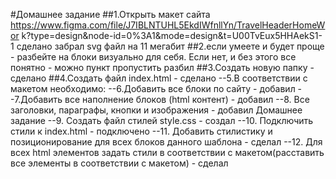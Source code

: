 #Домашнее задание
##1.Открыть макет сайта
https://www.figma.com/file/J7IBLNTUHL5EkdIWfnllYn/TravelHeaderHomeWor
k?type=design&node-id=0%3A1&mode=design&t=U00TvEux5HHAekS1-1
сделано забрал svg файл на 11 мегабит
##2.если умеете и будет проще - разбейте на блоки визуально для себя. Если
нет, и без этого все понятно - можно пункт пропустить
разбил
##3.Создать новую папку - сделано
##4.Создать файл index.html - сделано
--5.В соответствии с макетом необходимо:
--6.Добавить все блоки по сайту - добавил
--7.Добавить все наполнение блоков (html контент) - добавил
--8. Все заголовки, параграфы, кнопки и изображения - добавил
Домашнее задание
--9. Создать файл стилей style.css - создал
--10. Подключить стили к index.html - подключено
--11. Добавить стилистику и позиционирование для
всех блоков данного шаблона - сделал
--12. Для всех html элементов задать стили в
соответствии с макетом(расставить все элементы
в соответствии с макетом) - сделал
